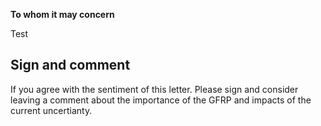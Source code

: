 
**To whom it may concern**

Test

## Sign and comment

If you agree with the sentiment of this letter. Please sign and consider leaving a comment about the importance of the GFRP and impacts of the current uncertianty. 

<!-- Bravenet Embedded Service Code -->
<script src="https://apps.bravenet.com/go.js?service=guestbook;id=1;usernum=2876504612" type="text/javascript" charset="utf-8"></script>
